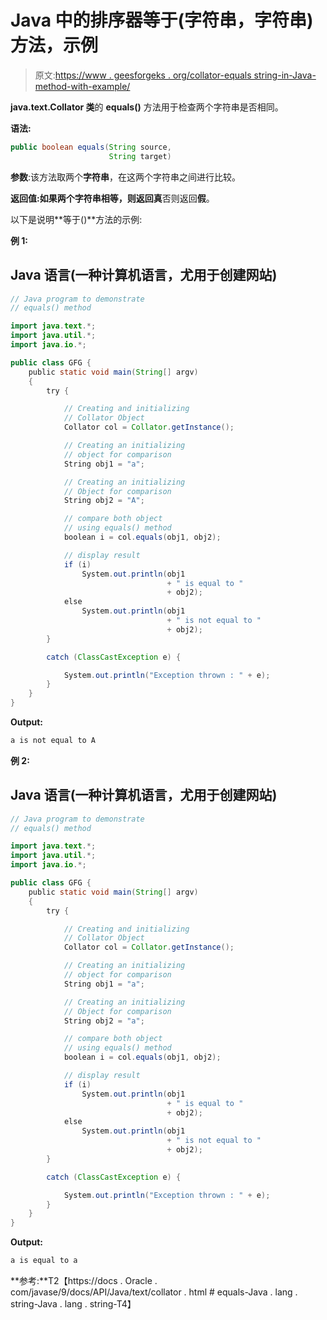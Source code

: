 # Java 中的排序器等于(字符串，字符串)方法，示例

> 原文:[https://www . geesforgeks . org/collator-equals string-in-Java-method-with-example/](https://www.geeksforgeeks.org/collator-equalsstring-string-method-in-java-with-example/)

**java.text.Collator 类**的 **equals()** 方法用于检查两个字符串是否相同。

**语法:**

```java
public boolean equals(String source,
                      String target)
```

**参数**:该方法取两个**字符串**，在这两个字符串之间进行比较。

**返回值:**如果两个字符串相等，则返回**真**否则返回**假**。

以下是说明**等于()**方法的示例:

**例 1:**

## Java 语言(一种计算机语言，尤用于创建网站)

```java
// Java program to demonstrate
// equals() method

import java.text.*;
import java.util.*;
import java.io.*;

public class GFG {
    public static void main(String[] argv)
    {
        try {

            // Creating and initializing
            // Collator Object
            Collator col = Collator.getInstance();

            // Creating an initializing
            // object for comparison
            String obj1 = "a";

            // Creating an initializing
            // Object for comparison
            String obj2 = "A";

            // compare both object
            // using equals() method
            boolean i = col.equals(obj1, obj2);

            // display result
            if (i)
                System.out.println(obj1
                                   + " is equal to "
                                   + obj2);
            else
                System.out.println(obj1
                                   + " is not equal to "
                                   + obj2);
        }

        catch (ClassCastException e) {

            System.out.println("Exception thrown : " + e);
        }
    }
}
```

**Output:** 

```java
a is not equal to A
```

**例 2:**

## Java 语言(一种计算机语言，尤用于创建网站)

```java
// Java program to demonstrate
// equals() method

import java.text.*;
import java.util.*;
import java.io.*;

public class GFG {
    public static void main(String[] argv)
    {
        try {

            // Creating and initializing
            // Collator Object
            Collator col = Collator.getInstance();

            // Creating an initializing
            // object for comparison
            String obj1 = "a";

            // Creating an initializing
            // Object for comparison
            String obj2 = "a";

            // compare both object
            // using equals() method
            boolean i = col.equals(obj1, obj2);

            // display result
            if (i)
                System.out.println(obj1
                                   + " is equal to "
                                   + obj2);
            else
                System.out.println(obj1
                                   + " is not equal to "
                                   + obj2);
        }

        catch (ClassCastException e) {

            System.out.println("Exception thrown : " + e);
        }
    }
}
```

**Output:** 

```java
a is equal to a
```

**参考:**T2【https://docs . Oracle . com/javase/9/docs/API/Java/text/collator . html # equals-Java . lang . string-Java . lang . string-T4】
